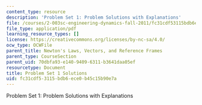 ```yaml
---
content_type: resource
description: 'Problem Set 1: Problem Solutions with Explanations'
file: /courses/2-003sc-engineering-dynamics-fall-2011/fc31cdf53115bdb6ece0b45c15b90e7a_MIT2_003SCF11_Pset1_sol.pdf
file_type: application/pdf
learning_resource_types: []
license: https://creativecommons.org/licenses/by-nc-sa/4.0/
ocw_type: OCWFile
parent_title: Newton's Laws, Vectors, and Reference Frames
parent_type: CourseSection
parent_uid: 70dbfa93-e140-9409-6311-b3641daa05ef
resourcetype: Document
title: Problem Set 1 Solutions
uid: fc31cdf5-3115-bdb6-ece0-b45c15b90e7a
---
```

Problem Set 1: Problem Solutions with Explanations